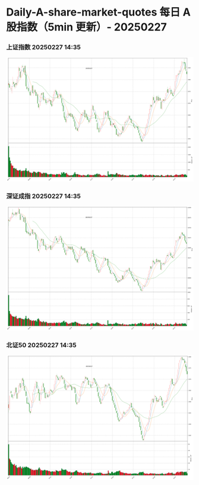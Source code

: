 
# Daily-A-share-market-quotes 每日 A 股指数（5min 更新）- 20250227

### 上证指数 20250227 14:35
![](./fig/2025/2/20250227-sh000001.png)

### 深证成指 20250227 14:35
![](./fig/2025/2/20250227-sz399001.png)

### 北证50 20250227 14:35
![](./fig/2025/2/20250227-bj899050.png)

